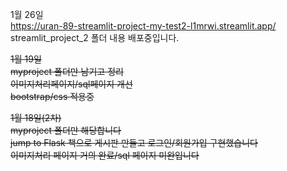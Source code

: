 1월 26일  
https://uran-89-streamlit-project-my-test2-l1mrwi.streamlit.app/  
streamlit_project_2 폴더 내용 배포중입니다.

~~1월 19일  
myproject 폴더만 남기고 정리  
이미지처리페이지/sql페이지 개선  
bootstrap/css 적용중~~

~~1월 18일(2차)  
myproject 폴더만 해당합니다   
jump to Flask 책으로 게시판 만들고 로그인/회원가입 구현했습니다   
이미지처리 페이지 거의 완료/sql 페이지 미완입니다~~
